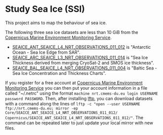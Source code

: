 # Study Sea Ice (SSI)

This project aims to map the behaviour of sea ice.

The following three sea ice datasets are less than 10 GiB from the [Copernicus Marine Environment Monitoring Service](https://marine.copernicus.eu/).

* [SEAICE_ANT_SEAICE_L4_NRT_OBSERVATIONS_011_012](https://resources.marine.copernicus.eu/?option=com_csw&view=details&product_id=SEAICE_ANT_SEAICE_L4_NRT_OBSERVATIONS_011_012) is "Antarctic Ocean - Sea Ice Edge from SAR".
* [SEAICE_ARC_SEAICE_L3_NRT_OBSERVATIONS_011_014](https://resources.marine.copernicus.eu/?option=com_csw&view=details&product_id=SEAICE_ARC_SEAICE_L3_NRT_OBSERVATIONS_011_014) is "Sea Ice Thickness derived from merging CryoSat-2 and SMOS ice thickness".
* [SEAICE_BAL_SEAICE_L4_NRT_OBSERVATIONS_011_004](https://resources.marine.copernicus.eu/?option=com_csw&view=details&product_id=SEAICE_BAL_SEAICE_L4_NRT_OBSERVATIONS_011_004) is "Baltic Sea - Sea Ice Concentration and Thickness Charts".

If you register for a free account at [Copernicus Marine Environment Monitoring Service](https://marine.copernicus.eu/) you can then put your account information in a file called "~/.netrc" using the format `machine nrt.cmems-du.eu login USERNAME password PASSWORD`. Then, after installing [lftp](https://lftp.yar.ru/), you can download datasets with a command along the lines of `lftp -c "open --user USERNAME ftp://nrt.cmems-du.eu; mirror -ep Core/SEAICE_ANT_SEAICE_L4_NRT_OBSERVATIONS_011_012/ Copernicus/SEAICE_ANT_SEAICE_L4_NRT_OBSERVATIONS_011_012/"`. The command can be repeated later to just update your local mirror with new files.
